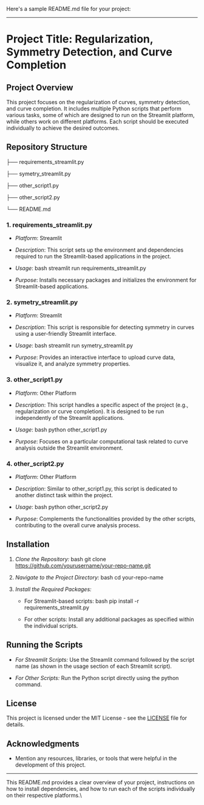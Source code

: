 Here's a sample README.md file for your project:

---

# Project Title: Regularization, Symmetry Detection, and Curve Completion

## Project Overview
This project focuses on the regularization of curves, symmetry detection, and curve completion. It includes multiple Python scripts that perform various tasks, some of which are designed to run on the Streamlit platform, while others work on different platforms. Each script should be executed individually to achieve the desired outcomes.

## Repository Structure


├── requirements_streamlit.py

├── symetry_streamlit.py

├── other_script1.py

├── other_script2.py

└── README.md


### 1. requirements_streamlit.py
- *Platform*: Streamlit
- *Description*: This script sets up the environment and dependencies required to run the Streamlit-based applications in the project.
- *Usage*: 
  bash
  streamlit run requirements_streamlit.py
  
- *Purpose*: Installs necessary packages and initializes the environment for Streamlit-based applications.

### 2. symetry_streamlit.py
- *Platform*: Streamlit
- *Description*: This script is responsible for detecting symmetry in curves using a user-friendly Streamlit interface.
- *Usage*: 
  bash
  streamlit run symetry_streamlit.py
  
- *Purpose*: Provides an interactive interface to upload curve data, visualize it, and analyze symmetry properties.

### 3. other_script1.py
- *Platform*: Other Platform
- *Description*: This script handles a specific aspect of the project (e.g., regularization or curve completion). It is designed to be run independently of the Streamlit applications.
- *Usage*: 
  bash
  python other_script1.py
  
- *Purpose*: Focuses on a particular computational task related to curve analysis outside the Streamlit environment.

### 4. other_script2.py
- *Platform*: Other Platform
- *Description*: Similar to other_script1.py, this script is dedicated to another distinct task within the project.
- *Usage*: 
  bash
  python other_script2.py
  
- *Purpose*: Complements the functionalities provided by the other scripts, contributing to the overall curve analysis process.

## Installation

1. *Clone the Repository:*
   bash
   git clone https://github.com/yourusername/your-repo-name.git
   
2. *Navigate to the Project Directory:*
   bash
   cd your-repo-name
   
3. *Install the Required Packages:*
   - For Streamlit-based scripts:
     bash
     pip install -r requirements_streamlit.py
     
   - For other scripts:
     Install any additional packages as specified within the individual scripts.

## Running the Scripts

- *For Streamlit Scripts:*
  Use the Streamlit command followed by the script name (as shown in the usage section of each Streamlit script).
  
- *For Other Scripts:*
  Run the Python script directly using the python command.

## License
This project is licensed under the MIT License - see the [LICENSE](LICENSE) file for details.

## Acknowledgments
- Mention any resources, libraries, or tools that were helpful in the development of this project.

---

This README.md provides a clear overview of your project, instructions on how to install dependencies, and how to run each of the scripts individually on their respective platforms.\
